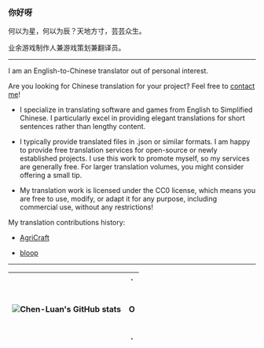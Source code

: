 <!--
这是一个个人资料仓库，其他人对此仓库的编辑操作将不受欢迎。
如果您看到了这行字，请您尽快退出编辑界面和（或）删除您的 Fork，感谢您的理解。
-->


### 你好呀

何以为星，何以为辰？天地方寸，芸芸众生。

业余游戏制作人兼游戏策划兼翻译员。

---

I am an English-to-Chinese translator out of personal interest.

Are you looking for Chinese translation for your project? Feel free to [contact me](http://chenluan.mikecrm.com/zzGlas5)!

- I specialize in translating software and games from English to Simplified Chinese. I particularly excel in providing elegant translations for short sentences rather than lengthy content.

- I typically provide translated files in .json or similar formats. I am happy to provide free translation services for open-source or newly established projects. I use this work to promote myself, so my services are generally free. For larger translation volumes, you might consider offering a small tip.

- My translation work is licensed under the CC0 license, which means you are free to use, modify, or adapt it for any purpose, including commercial use, without any restrictions!

My translation contributions history:

- [AgriCraft](https://github.com/AgriCraft/AgriCraft/pull/1497/files)

- [bloop](https://github.com/BloopAI/bloop/pull/1262/files)

---

| ![Chen-Luan's GitHub stats](https://github-readme-stats.vercel.app/api?username=Chen-Luan&count_private=true&theme=gruvbox&show_icons=true&show=reviews) | ·<br><br><br>O<br><br><br>· |
| --- | --- |


<!--
**Chen-Luan/Chen-Luan** is a ✨ _special_ ✨ repository because its `README.md` (this file) appears on your GitHub profile.

Here are some ideas to get you started:

- 🔭 I’m currently working on ...
- 🌱 I’m currently learning ...
- 👯 I’m looking to collaborate on ...
- 🤔 I’m looking for help with ...
- 💬 Ask me about ...
- 📫 How to reach me: ...
- 😄 Pronouns: ...
- ⚡ Fun fact: ...
-->

